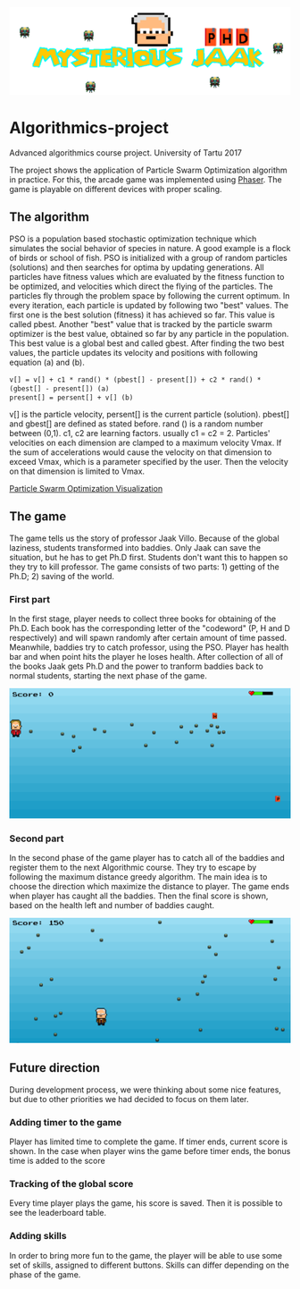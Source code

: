 ![Game](assets/sprites/logo.png)

# Algorithmics-project	

Advanced algorithmics course project. University of Tartu 2017

The project shows the application of Particle Swarm Optimization algorithm in practice. For this, the arcade game was implemented using 
[Phaser](https://phaser.io/). The game is playable on different devices with proper scaling.

## The algorithm

PSO is a population based stochastic optimization technique which simulates the social behavior of species in nature. A good example
is a flock of birds or school of fish. PSO is initialized with a group of random particles (solutions) and then searches for optima by
updating generations. All particles have fitness values which are evaluated by the fitness function to be optimized, and velocities which
direct the flying of the particles. The particles fly through the problem space by following the current optimum. In every iteration, each
particle is updated by following two "best" values. The first one is the best solution (fitness) it has achieved so far. This value is
called pbest. Another "best" value that is tracked by the particle swarm optimizer is the best value, obtained so far by any particle in 
the population. This best value is a global best and called gbest. After finding the two best values, the particle updates its velocity and
positions with following equation (a) and (b).

```
v[] = v[] + c1 * rand() * (pbest[] - present[]) + c2 * rand() * (gbest[] - present[]) (a)
present[] = persent[] + v[] (b)
```

v[] is the particle velocity, persent[] is the current particle (solution). pbest[] and gbest[] are defined as stated before. rand () is a
random number between (0,1). c1, c2 are learning factors. usually c1 = c2 = 2. Particles' velocities on each dimension are clamped to a maximum
velocity Vmax. If the sum of accelerations would cause the velocity on that dimension to exceed Vmax, which is a parameter specified by the user.
Then the velocity on that dimension is limited to Vmax.

[Particle Swarm Optimization Visualization](https://www.youtube.com/watch?v=gkGa6WZpcQg)

## The game

The game tells us the story of professor Jaak Villo. Because of the global laziness, students transformed into baddies. Only Jaak can save the
situation, but he has to get Ph.D first. Students don't want this to happen so they try to kill professor. The game consists of two parts: 1) getting of
the Ph.D; 2) saving of the world.

### First part

In the first stage, player needs to collect three books for obtaining of the Ph.D. Each book has the corresponding letter of the "codeword"
(P, H and D respectively) and will spawn randomly after certain amount of time passed. Meanwhile, baddies try to catch professor, using the PSO.
Player has health bar and when point hits the player he loses health. After collection of all of the books Jaak gets Ph.D and the power to tranform
baddies back to normal students, starting the next phase of the game.

![First mode](assets/sprites/escape_mode.png)

### Second part

In the second phase of the game player has to catch all of the baddies and register them to the next Algorithmic course. They try to escape by
following the maximum distance greedy algorithm. The main idea is to choose the direction which maximize the distance to player. The game ends
when player has caught all the baddies. Then the final score is shown, based on the health left and number of baddies caught.

![Second mode](assets/sprites/chasing_mode.png)

## Future direction

During development process, we were thinking about some nice features, but due to other priorities we had decided to focus on them later.

### Adding timer to the game

Player has limited time to complete the game. If timer ends, current score is shown. In the case when player wins the game before timer ends,
the bonus time is added to the score
  
### Tracking of the global score

Every time player plays the game, his score is saved. Then it is possible to see the leaderboard table.
  
### Adding skills 

In order to bring more fun to the game, the player will be able to use some set of skills, assigned to different buttons. Skills can differ
depending on the phase of the game.